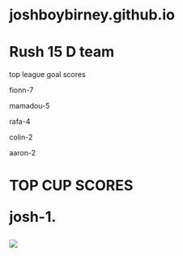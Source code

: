 # joshboybirney.github.io                     

<!DOCTYPE html>
<html>
<head>
<title>Page Title</title>
</head>




<body>

<h1>Rush 15 D team </h1>
<p>top league goal scores </p>
<p> fionn-7</p>
<p>  mamadou-5</p>
<p>  rafa-4<p/>
<p>  colin-2<p/>
<p>  aaron-2<p/>
   
   
   
   <h1> TOP CUP SCORES </p>
  <p> josh-1.</p>
<img src= "https://pbs.twimg.com/profile_images/3722346960/f4da4007e2a7b5fcf7e69d55e1f6b129_400x400.jpeg">

</body>
</html>






                                             


